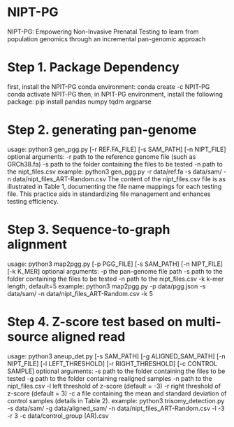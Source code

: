 # NIPT-PG
NIPT-PG: Empowering Non-Invasive Prenatal Testing to learn from population genomics through an incremental pan-genomic approach

# Step 1. Package Dependency
first, install the NPIT-PG conda environment:
conda create -c NPIT-PG
conda activate NPIT-PG
then, in NPIT-PG environment, install the following package:
pip install pandas numpy tqdm argparse

# Step 2. generating pan-genome
usage:
python3 gen_pgg.py [-r REF.FA_FILE] [-s SAM_PATH] [-n NIPT_FILE]
optional arguments: 
-r path to the reference genome file (such as GRCh38.fa)
-s path to the folder containing the files to be tested
-n path to the nipt_files.csv
example:
python3 gen_pgg.py -r data/ref.fa -s data/sam/ -n data/nipt_files_ART-Random.csv
The content of the nipt_files.csv file is as illustrated in Table 1, documenting the file name mappings for each testing file. This practice aids in standardizing file management and enhances testing efficiency.

# Step 3. Sequence-to-graph alignment
usage:
python3 map2pgg.py [-p PGG_FILE] [-s SAM_PATH] [-n NIPT_FILE] [-k K_MER]
optional arguments: 
-p the pan-genome file path
-s path to the folder containing the files to be tested
-n path to the nipt_files.csv
-k k-mer length, default=5
example:
python3 map2pgg.py -p data/pgg.json -s data/sam/ -n data/nipt_files_ART-Random.csv -k 5

# Step 4. Z-score test based on multi-source aligned read
usage:
python3 aneup_det.py [-s SAM_PATH] [-g ALIGNED_SAM_PATH] [-n NIPT_FILE] 
[-l LEFT_THRESHOLD] 
[-r RIGHT_THRESHOLD]
[-c CONTROL SAMPLE]
optional arguments: 
-s path to the folder containing the files to be tested
-g path to the folder containing realigned samples
-n path to the nipt_files.csv
-l left threshold of z-score (default = -3)
-r right threshold of z-score (default = 3)
-c a file containing the mean and standard deviation of control samples (details in Table 2).
example:
python3 trisomy_detection.py -s data/sam/ -g data/aligned_sam/ -n data/nipt_files_ART-Random.csv -l -3 -r 3 -c data/control_group (AR).csv



